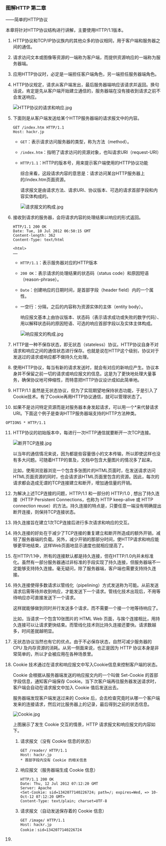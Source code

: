 ### 图解HTTP 第二章

——简单的HTTP协议

本章将针对HTTP协议结构进行讲解，主要使用HTTP/1.1版本。



1. HTTP协议和TCP/IP协议族内的其他众多的协议相同，用于客户端和服务器之间的通信。

2. 请求访问文本或图像等资源的一端称为客户端，而提供资源响应的一端称为服务器端。

3. 应用HTTP协议时，必定是一端担任客户端角色，另一端担任服务器端角色。

4. HTTP协议规定，请求从客户端发出，最后服务器端响应该请求并返回。换句话说，肯定是先从客户端开始建立通信的，服务器端在没有接收到请求之前不会发送响应。

   ![HTTP协议的请求和响应.jpg](https://upload-images.jianshu.io/upload_images/1331173-d3927eef51d1e9d9.jpg?imageMogr2/auto-orient/strip%7CimageView2/2/w/1240)

5. 下面则是从客户端发送给某个HTTP服务器端的请求报文中的内容。

   ```
   GET /index.htm HTTP/1.1
   Host: hackr.jp
   ```

   - `GET`：表示请求访问服务器的类型，称为方法（method）。

   - `/index.htm`：指明了请求访问的资源对象，也叫请求URI（request-URI）

   - `HTTP/1.1`：HTTP的版本号，用来提示客户端使用的HTTP协议功能

     综合来看，这段请求内容的意思是：请求访问某台HTTP服务器上的/index.htm页面资源。

     请求报文是由请求方法、请求URI、协议版本、可选的请求首部字段和内容实体构成的。

     ![请求报文的构成.jpg](https://upload-images.jianshu.io/upload_images/1331173-3e6cbe2a7e8f9332.jpg?imageMogr2/auto-orient/strip%7CimageView2/2/w/1240)

6. 接收到请求的服务器，会将请求内容的处理结果以响应的形式返回。

   ```
   HTTP/1.1 200 OK
   Date: Tue, 10 Jul 2012 06:50:15 GMT
   Content-length: 362
   Content-Type: text/html
   
   <html>
   ……
   ```

   - `HTTP/1.1`：表示服务器对应的HTTP版本

   - `200 OK`：表示请求的处理结果的状态码（status code）和原因短语（reason-phrase）。

   - `Date`：创建响应的日期时间，是首部字段（header field）内的一个属性。

   - 一空行：分隔，之后的内容称为资源实体的主体（entity body）。

     响应报文基本上由协议版本、状态码（表示请求成功或失败的数字代码）、用以解释状态码的原因短语、可选的响应首部字段以及实体主体构成。

     ![响应报文的构成.jpg](https://upload-images.jianshu.io/upload_images/1331173-2e2fdc18974907d6.jpg?imageMogr2/auto-orient/strip%7CimageView2/2/w/1240)

7. HTTP是一种不保存状态，即无状态（stateless）协议。HTTP协议自身不对请求和响应之间的通信状态进行保存。也就是说在HTTP这个级别，协议对于发送过的请求或响应都不做持久化处理。

8. 使用HTTP协议，每当有新的请求发送时，就会有对应的新响应产生。协议本身并不保留之前一切的请求或响应报文的信息。这是为了更快地处理大量事务，确保协议地可伸缩性，而特意把HTTP协议设计成如此简单地。

9. HTTP/1.1 虽然是无状态协议，但为了实现期望地保持状态功能，于是引入了Cookie技术。有了Cookie再用HTTP协议通信，就可以管理状态了。

10. 如果不是访问特定资源而是对服务器本身发起请求，可以用一个*来代替请求URI。下面这个例子是查询HTTP服务器端支持的HTTP方法种类。

   ```
   OPTIONS * HTTP/1.1
   ```

11. HTTP协议的初始版本中，每进行一次HTTP通信就要断开一次TCP连接。

    ![断开TCP连接.jpg](https://upload-images.jianshu.io/upload_images/1331173-a1908810dcf1e95f.jpg?imageMogr2/auto-orient/strip%7CimageView2/2/w/1240)

    以当年的通信情况来说，因为都是些容量很小的文本传输，所以即使这样也没有多大问题。可随着HTTP的普及，文档中包含大量图片的情况多了起来。

    比如，使用浏览器浏览一个包含多张图片的HTML页面时，在发送请求访问HTML页面资源的同时，也会请求该HTML页面里包含的资源。因此，每次的请求都会造成无谓的TCP连接建立和断开，增加通信量的开销。

12. 为解决上述TCP连接的问题，HTTP/1.1 和一部分的 HTTP/1.0 , 想出了持久连接（HTTP Persistent Connections，也称为 HTTP keep-alive 或 HTTP connection reuse）的方法。持久连接的特点是，只要任意一端没有明确提出断开连接，则保持TCP连接状态。

13. 持久连接旨在建立1次TCP连接后进行多次请求和响应的交互。

14. 持久连接的好处在于减少了TCP连接的重复建立和断开所造成的额外开销，减轻了服务器端的负载。另外，减少开销的那部分时间，使HTTP请求和响应能够更早地结束，这样Web页面地显示速度也就相应提高了。

15. 在HTTP/1.1中，所有的连接默认都是持久连接，但在HTTP/1.0内并未标准化。虽然有一部分服务器通过非标准的手段实现了持久连接，但服务器端不一定能够支持持久连接。毫无疑问，除了服务器端，客户端也需要支持持久连接。

16. 持久连接使得多数请求以管线化（pipelining）方式发送称为可能。从前发送请求后需等待并收到响应，才能发送下一个请求。管线化技术出现后，不用等待响应亦可直接发送下一个请求。

    这样就能够做到同时并行发送多个请求，而不需要一个接一个地等待响应了。

    比如，当请求一个包含10张图片的 HTML Web 页面，与挨个连接相比，用持久连接可以让请求更快结束。而管线化技术则比持久连接还要快。请求数越多，时间差就越明显。

17. 无状态协议当然也有它的优点。由于不必保存状态，自然可减少服务器的 CPU 及内存资源的消耗。从另一侧面来说，也正是因为 HTTP 协议本身是非常简单的，所以才会被应用在各种场景里。

18. Cookie 技术通过在请求和响应报文中写入Cookie信息来控制客户端的状态。

    Cookie 会根据从服务器端发送的响应报文内的一个叫做 Set-Cookie 的首部字段信息，通知客户端保存 Cookie。当下次客户端再往服务器发送请求时，客户端会自动在请求报文中加入 Cookie 值后发送出去。

    服务器端发现客户端发送过来的 Cookie 后，会去检查究竟时从哪一个客户端发来的连接请求，然后对比服务器上的记录，最后得到之前的状态信息。

    ![Cookie.jpg](https://upload-images.jianshu.io/upload_images/1331173-8069b429ca9bf5ec.jpg?imageMogr2/auto-orient/strip%7CimageView2/2/w/1240)

    上图展示了发生 Cookie 交互的情景，HTTP 请求报文和响应报文的内容如下。

    1. 请求报文（没有 Cookie 信息的状态）

       ```
       GET /reader/ HTTP/1.1
       Host: hackr.jp
       * 首部字段内没有 Cookie 的相关信息
       ```

    2. 响应报文（服务器端生成 Cookie 信息）

       ```
       HTTP/1.1 200 OK
       Date: Thu, 12 Jul 2012 07:12:20 GMT
       Server: Apache
       <Set-Cookie: sid=1342077140226724; path=/; expires=Wed, => 10-Oct-12 07:12:20 GMT>
       Content-Type: text/plain; charset=UTF-8
       ```

    3. 请求报文（自动发送保存着的 Cookie 信息）

       ```
       GET /image/ HTTP/1.1
       Host: hackr.jp
       Cookie：sid=1342077140226724
       ```

19. 































